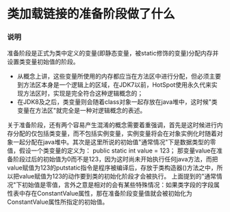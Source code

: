 # 类加载链接的准备阶段做了什么
### 说明

准备阶段是正式为类中定义的变量(即静态变量，被static修饰的变量)分配内存并设置类变量初始值的阶段。

- 从概念上讲，这些变量所使用的内存都应当在方法区中进行分配，但必须主要到方法区本身是一个逻辑上的区域，在JDK7以前，HotSpot使用永久代来实现方法区时，实现是完全符合这种逻辑概念的；
- 在JDK8及之后，类变量则会随着class对象一起存放在java堆中，这时候"类变量在方法区"就完全是一种对逻辑概念的表述。

关于准备阶段，还有两个容易产生混淆的概念需要着重强调，首先是这时候进行内存分配的仅包括类变量，而不包括实例变量，实例变量将会在对象实例化时随着对象一起分配在java堆中。其次是这里所说的初始值"通常情况"下是数据类型的零值，假设一个类变量的定义为：
public static int value = 123；
那变量value在准备阶段过后的初始值为0而不是123，因为这时尚未开始执行任何java方法，而把value赋值为123的putstatic指令是程序被编译后，存放于类构造器<clinit>()方法之中，所以把value赋值为123的动作要到类的初始化阶段才会被执行。
上面提到的"通常情况"下初始值是零值，言外之意是相对的会有某些特殊情况：如果类字段的字段属性表中存在ConstantValue属性，那在准备阶段变量值就会被初始化为ConstantValue属性所指定的初始值。